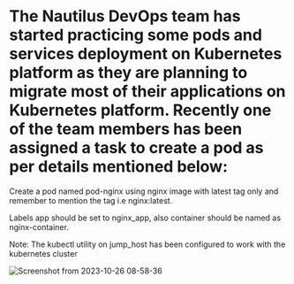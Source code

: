 # The Nautilus DevOps team has started practicing some pods and services deployment on Kubernetes platform as they are planning to migrate most of their applications on Kubernetes platform. Recently one of the team members has been assigned a task to create a pod as per details mentioned below:


Create a pod named pod-nginx using nginx image with latest tag only and remember to mention the tag i.e nginx:latest.

Labels app should be set to nginx_app, also container should be named as nginx-container.

Note: The kubectl utility on jump_host has been configured to work with the kubernetes cluster

![Screenshot from 2023-10-26 08-58-36](https://github.com/Althaf-official/KodeKloud_K8s_SysAdmin_level1/assets/105126131/20234650-a6c0-4171-94e8-d1477a2c3d77)

